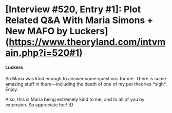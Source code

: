 # [Interview #520, Entry #1]: Plot Related Q&A With Maria Simons + New MAFO by Luckers](https://www.theoryland.com/intvmain.php?i=520#1)

#### Luckers

So Maria was kind enough to answer some questions for me. There is some amazing stuff in there—including the death of one of my pet theories \*sigh\*. Enjoy.

Also, this is Maria being extremely kind to me, and to all of you by extension. So appreciate her! ;D

